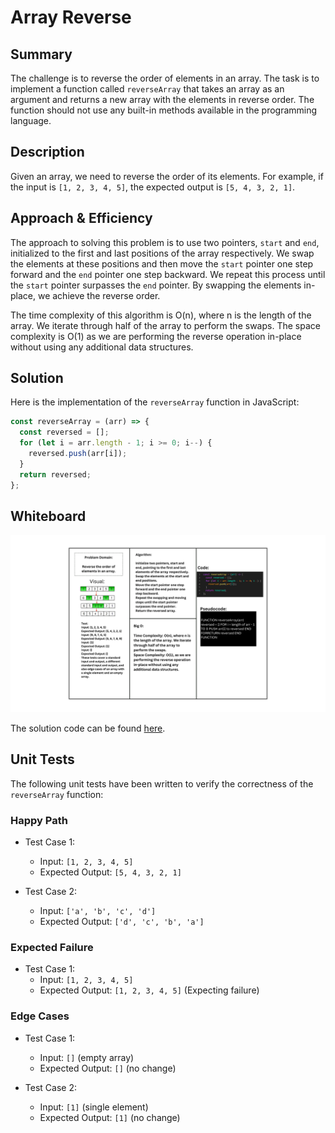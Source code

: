 # Array Reverse

## Summary
The challenge is to reverse the order of elements in an array. The task is to implement a function called `reverseArray` that takes an array as an argument and returns a new array with the elements in reverse order. The function should not use any built-in methods available in the programming language.

## Description
Given an array, we need to reverse the order of its elements. For example, if the input is `[1, 2, 3, 4, 5]`, the expected output is `[5, 4, 3, 2, 1]`.

## Approach & Efficiency
The approach to solving this problem is to use two pointers, `start` and `end`, initialized to the first and last positions of the array respectively. We swap the elements at these positions and then move the `start` pointer one step forward and the `end` pointer one step backward. We repeat this process until the `start` pointer surpasses the `end` pointer. By swapping the elements in-place, we achieve the reverse order.

The time complexity of this algorithm is O(n), where n is the length of the array. We iterate through half of the array to perform the swaps. The space complexity is O(1) as we are performing the reverse operation in-place without using any additional data structures.

## Solution
Here is the implementation of the `reverseArray` function in JavaScript:

```javascript
const reverseArray = (arr) => {
  const reversed = [];
  for (let i = arr.length - 1; i >= 0; i--) {
    reversed.push(arr[i]);
  }
  return reversed;
};
```
## Whiteboard

![Array Reverse Visualization](whiteB.png)


The solution code can be found [here](/array-reverse.js).

## Unit Tests

The following unit tests have been written to verify the correctness of the `reverseArray` function:

### Happy Path

- Test Case 1:
  - Input: `[1, 2, 3, 4, 5]`
  - Expected Output: `[5, 4, 3, 2, 1]`

- Test Case 2:
  - Input: `['a', 'b', 'c', 'd']`
  - Expected Output: `['d', 'c', 'b', 'a']`

### Expected Failure

- Test Case 1:
  - Input: `[1, 2, 3, 4, 5]`
  - Expected Output: `[1, 2, 3, 4, 5]` (Expecting failure)

### Edge Cases

- Test Case 1:
  - Input: `[]` (empty array)
  - Expected Output: `[]` (no change)

- Test Case 2:
  - Input: `[1]` (single element)
  - Expected Output: `[1]` (no change)
